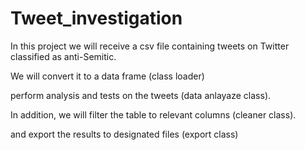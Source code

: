 # Tweet_investigation

In this project we will receive a csv file containing tweets on Twitter classified as anti-Semitic. 

We will convert it to a data frame (class loader)

perform analysis and tests on the tweets (data anlayaze class).

In addition, we will filter the table to relevant columns (cleaner class).

and export the results to designated files (export class)
